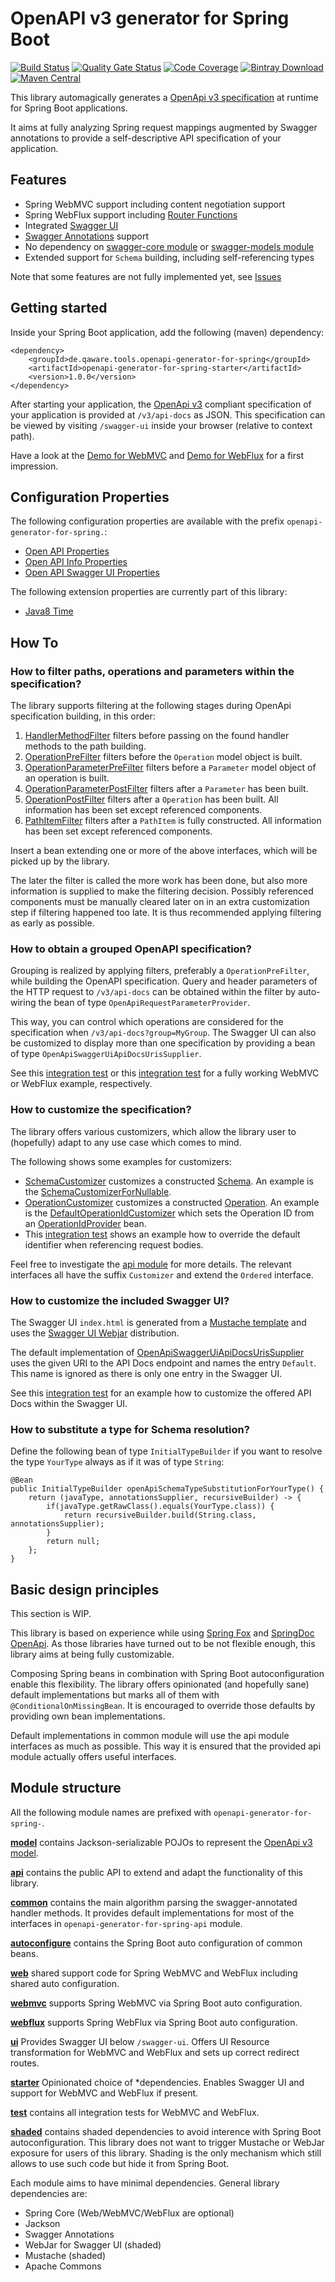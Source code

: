 # OpenAPI v3 generator for Spring Boot

[![Build Status](https://github.com/qaware/openapi-generator-for-spring/workflows/build/badge.svg?branch=master)](https://github.com/qaware/openapi-generator-for-spring/actions?query=workflow%3A%22build%22)
[![Quality Gate Status](https://sonarcloud.io/api/project_badges/measure?project=qaware_openapi-generator-for-spring&metric=alert_status)](https://sonarcloud.io/dashboard?id=qaware_openapi-generator-for-spring)
[![Code Coverage](https://sonarcloud.io/api/project_badges/measure?project=qaware_openapi-generator-for-spring&metric=coverage)](https://sonarcloud.io/dashboard?id=qaware_openapi-generator-for-spring)
[![Bintray Download](https://api.bintray.com/packages/qaware-oss/maven/openapi-generator-for-spring/images/download.svg) ](https://bintray.com/qaware-oss/maven/openapi-generator-for-spring/_latestVersion)
[![Maven Central](https://img.shields.io/maven-central/v/de.qaware.tools.openapi-generator-for-spring/openapi-generator-for-spring-starter)](https://mvnrepository.com/artifact/de.qaware.tools.openapi-generator-for-spring/openapi-generator-for-spring-starter)

This library automagically generates a [OpenApi v3 specification](https://github.com/OAI/OpenAPI-Specification) at
runtime for Spring Boot applications.

It aims at fully analyzing Spring request mappings augmented by Swagger annotations to provide a self-descriptive API specification of your application.

## Features

* Spring WebMVC support including content negotiation support
* Spring WebFlux support including [Router Functions](https://docs.spring.io/spring-framework/docs/current/reference/html/web-reactive.html#webflux-fn)
* Integrated [Swagger UI](https://github.com/swagger-api/swagger-ui)
* [Swagger Annotations](https://github.com/swagger-api/swagger-core/tree/master/modules/swagger-annotations) support
* No dependency on 
[swagger-core module](https://github.com/swagger-api/swagger-core/tree/master/modules/swagger-core) 
or 
[swagger-models module](https://github.com/swagger-api/swagger-core/tree/master/modules/swagger-models)
* Extended support for `Schema` building, including self-referencing types

Note that some features are not fully implemented yet, see [Issues](https://github.com/qaware/openapi-generator-for-spring/issues)

## Getting started

Inside your Spring Boot application, add the following (maven) dependency:
```
<dependency>
    <groupId>de.qaware.tools.openapi-generator-for-spring</groupId>
    <artifactId>openapi-generator-for-spring-starter</artifactId>
    <version>1.0.0</version>
</dependency>
```

After starting your application, the 
[OpenApi v3](https://github.com/OAI/OpenAPI-Specification/blob/3.0.1/versions/3.0.1.md)
compliant specification of your application is provided at `/v3/api-docs` as JSON. 
This specification can be viewed by visiting `/swagger-ui` inside your browser (relative to context path).

Have a look at the 
[Demo for WebMVC](demo/openapi-generator-for-spring-demo-webmvc) 
and 
[Demo for WebFlux](demo/openapi-generator-for-spring-demo-webflux) 
for a first impression.

## Configuration Properties

The following configuration properties are available with the prefix `openapi-generator-for-spring.`:

* [Open API Properties](openapi-generator-for-spring-common/src/main/java/de/qaware/openapigeneratorforspring/common/OpenApiConfigurationProperties.java)
* [Open API Info Properties](openapi-generator-for-spring-common/src/main/java/de/qaware/openapigeneratorforspring/common/info/OpenApiInfoConfigurationProperties.java)
* [Open API Swagger UI Properties](openapi-generator-for-spring-ui/src/main/java/de/qaware/openapigeneratorforspring/ui/OpenApiSwaggerUiConfigurationProperties.java)

The following extension properties are currently part of this library:
* [Java8 Time](openapi-generator-for-spring-common/src/main/java/de/qaware/openapigeneratorforspring/common/schema/resolver/type/extension/java8/Java8TimeTypeResolverConfigurationProperties.java)

## How To

### How to filter paths, operations and parameters within the specification?

The library supports filtering at the following stages during OpenApi specification building, in this order:

1. [HandlerMethodFilter](openapi-generator-for-spring-api/src/main/java/de/qaware/openapigeneratorforspring/common/filter/handlermethod/HandlerMethodFilter.java)
filters before passing on the found handler methods to the path building.
1. [OperationPreFilter](openapi-generator-for-spring-api/src/main/java/de/qaware/openapigeneratorforspring/common/filter/operation/OperationPreFilter.java)
filters before the `Operation` model object is built.
1. [OperationParameterPreFilter](openapi-generator-for-spring-api/src/main/java/de/qaware/openapigeneratorforspring/common/filter/operation/parameter/OperationParameterPreFilter.java)
filters before a `Parameter` model object of an operation is built.
1. [OperationParameterPostFilter](openapi-generator-for-spring-api/src/main/java/de/qaware/openapigeneratorforspring/common/filter/operation/parameter/OperationParameterPostFilter.java)
filters after a `Parameter` has been built.
1. [OperationPostFilter](openapi-generator-for-spring-api/src/main/java/de/qaware/openapigeneratorforspring/common/filter/operation/OperationPostFilter.java)
filters after a `Operation` has been built. All information has been set except referenced components.
1. [PathItemFilter](openapi-generator-for-spring-api/src/main/java/de/qaware/openapigeneratorforspring/common/filter/pathitem/PathItemFilter.java)
filters after a `PathItem` is fully constructed. All information has been set except referenced components.

Insert a bean extending one or more of the above interfaces, which will be picked up by the library.

The later the filter is called the more work has been done, but also more information is supplied to make the filtering decision. 
Possibly referenced components must be manually cleared later on in an extra customization step if filtering happened too late. 
It is thus recommended applying filtering as early as possible.

### How to obtain a grouped OpenAPI specification?

Grouping is realized by applying filters, preferably a `OperationPreFilter`, while building the OpenAPI specification. 
Query and header parameters of the HTTP request to `/v3/api-docs` can be obtained within the filter by auto-wiring the bean of type `OpenApiRequestParameterProvider`. 

This way, you can control which operations are considered for the specification when `/v3/api-docs?group=MyGroup`. 
The Swagger UI can also be customized to display more than one specification by providing a bean of type 
`OpenApiSwaggerUiApiDocsUrisSupplier`.

See this 
[integration test](openapi-generator-for-spring-test/src/test/java/de/qaware/openapigeneratorforspring/test/app10/App10Test.java) 
or this 
[integration test](openapi-generator-for-spring-test/src/test/java/de/qaware/openapigeneratorforspring/test/app18/App18Test.java)
for a fully working WebMVC or WebFlux example, respectively.

### How to customize the specification?

The library offers various customizers, which allow the library user to (hopefully) adapt to any use case which comes to mind.

The following shows some examples for customizers:

* [SchemaCustomizer](openapi-generator-for-spring-api/src/main/java/de/qaware/openapigeneratorforspring/common/schema/customizer/SchemaCustomizer.java)
customizes a constructed 
[Schema](openapi-generator-for-spring-model/src/main/java/de/qaware/openapigeneratorforspring/model/media/Schema.java).
An example is the
[SchemaCustomizerForNullable](openapi-generator-for-spring-common/src/main/java/de/qaware/openapigeneratorforspring/common/schema/customizer/SchemaCustomizerForNullable.java).
* [OperationCustomizer](openapi-generator-for-spring-api/src/main/java/de/qaware/openapigeneratorforspring/common/operation/customizer/OperationCustomizer.java)
customizes a constructed
[Operation](openapi-generator-for-spring-model/src/main/java/de/qaware/openapigeneratorforspring/model/operation/Operation.java).
An example is the [DefaultOperationIdCustomizer](openapi-generator-for-spring-common/src/main/java/de/qaware/openapigeneratorforspring/common/operation/customizer/DefaultOperationIdCustomizer.java)
which sets the Operation ID from an 
[OperationIdProvider]() bean.
* This 
[integration test](openapi-generator-for-spring-test/src/test/java/de/qaware/openapigeneratorforspring/test/app9/App9Configuration.java)
shows an example how to override the default identifier when referencing request bodies.

Feel free to investigate the 
[api module](openapi-generator-for-spring-api/src/main/java/de/qaware/openapigeneratorforspring/common)
for more details. 
The relevant interfaces all have the suffix `Customizer` and extend the `Ordered` interface. 

### How to customize the included Swagger UI?

The Swagger UI `index.html` is generated from a 
[Mustache template](openapi-generator-for-spring-ui/src/main/resources/swagger-ui/index.html.mustache) 
and uses the 
[Swagger UI Webjar](https://github.com/webjars/swagger-ui) 
distribution.

The default implementation of
[OpenApiSwaggerUiApiDocsUrisSupplier](openapi-generator-for-spring-ui/src/main/java/de/qaware/openapigeneratorforspring/ui/OpenApiSwaggerUiApiDocsUrisSupplier.java)
uses the given URI to the API Docs endpoint and names the entry `Default`. 
This name is ignored as there is only one entry in the Swagger UI.

See this 
[integration test](openapi-generator-for-spring-test/src/test/java/de/qaware/openapigeneratorforspring/test/app10/App10Configuration.java)
for an example how to customize the offered API Docs within the Swagger UI.

### How to substitute a type for Schema resolution?

Define the following bean of type `InitialTypeBuilder` if you want
to resolve the type `YourType` always as if it was of type `String`:
```
@Bean
public InitialTypeBuilder openApiSchemaTypeSubstitutionForYourType() {
    return (javaType, annotationsSupplier, recursiveBuilder) -> {
        if(javaType.getRawClass().equals(YourType.class)) {
            return recursiveBuilder.build(String.class, annotationsSupplier);
        }
        return null;
    };
}
```

## Basic design principles

This section is WIP.

This library is based on experience while using 
[Spring Fox](https://github.com/springfox/springfox) 
and [SpringDoc OpenApi](https://github.com/springdoc/springdoc-openapi).
As those libraries have turned out to be not flexible enough, this library aims at being fully customizable.

Composing Spring beans in combination with Spring Boot autoconfiguration enable this flexibility. 
The library offers opinionated (and hopefully sane) default implementations but marks all of them with `@ConditionalOnMissingBean`. 
It is encouraged to override those defaults by providing own bean implementations.  

Default implementations in common module will use the api module interfaces as much as possible. 
This way it is ensured that the provided api module actually offers useful interfaces.

## Module structure

All the following module names are prefixed with `openapi-generator-for-spring-`.

**[model](openapi-generator-for-spring-model)** contains
Jackson-serializable POJOs to represent the [OpenApi v3
model](https://github.com/OAI/OpenAPI-Specification/blob/3.0.1/versions/3.0.1.md).

**[api](openapi-generator-for-spring-api)** contains the public
API to extend and adapt the functionality of this library.

**[common](openapi-generator-for-spring-common)** contains the main algorithm parsing the swagger-annotated handler methods.
 It provides default implementations for most of the interfaces in `openapi-generator-for-spring-api` module.

**[autoconfigure](openapi-generator-for-spring-autoconfigure)** contains the Spring Boot 
auto configuration of common beans.

**[web](openapi-generator-for-spring-web)** shared support code for Spring WebMVC and WebFlux
 including shared auto configuration.

**[webmvc](openapi-generator-for-spring-webmvc)** supports Spring WebMVC via Spring Boot auto configuration.

**[webflux](openapi-generator-for-spring-webflux)** supports Spring WebFlux via Spring Boot auto configuration.

**[ui](openapi-generator-for-spring-ui)** Provides Swagger UI below `/swagger-ui`. 
Offers UI Resource transformation for WebMVC and WebFlux and sets up correct redirect routes.  

**[starter](openapi-generator-for-spring-starter)** Opinionated choice of
*dependencies. Enables Swagger UI and support for WebMVC and WebFlux if present.

**[test](openapi-generator-for-spring-test)** contains all integration tests for WebMVC and WebFlux.

**[shaded](openapi-generator-for-spring-shaded)** contains shaded
dependencies to avoid interence with Spring Boot autoconfiguration.
This library does not want to trigger Mustache or WebJar exposure
for users of this library. Shading is the only mechanism which
still allows to use such code but hide it from Spring Boot.

Each module aims to have minimal dependencies. General library dependencies are:
* Spring Core (Web/WebMVC/WebFlux are optional)
* Jackson 
* Swagger Annotations
* WebJar for Swagger UI (shaded)
* Mustache (shaded)
* Apache Commons
